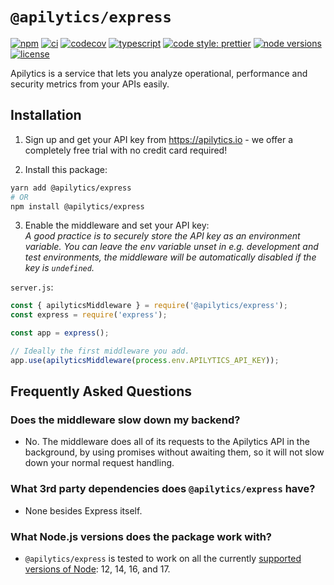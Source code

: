 # `@apilytics/express`

[![npm](https://img.shields.io/npm/v/@apilytics/express)](https://www.npmjs.com/package/@apilytics/express)
[![ci](https://github.com/apilytics/apilytics-node/actions/workflows/ci.yml/badge.svg)](https://github.com/apilytics/apilytics-node/actions/workflows/ci.yml)
[![codecov](https://codecov.io/gh/apilytics/apilytics-node/branch/master/graph/badge.svg?token=K592YR52WQ)](https://codecov.io/gh/apilytics/apilytics-node)
[![typescript](https://badgen.net/badge/icon/typescript?icon=typescript&label&color=007acc)](https://www.typescriptlang.org)
[![code style: prettier](https://img.shields.io/badge/code_style-prettier-ff69b4.svg)](https://github.com/prettier/prettier)
[![node versions](https://img.shields.io/node/v/@apilytics/express)](#what-nodejs-versions-does-the-package-work-with)
[![license](https://img.shields.io/npm/l/@apilytics/express)](https://github.com/apilytics/apilytics-node/blob/master/packages/express/LICENSE)

Apilytics is a service that lets you analyze operational, performance and security metrics from your APIs easily.

## Installation

1. Sign up and get your API key from https://apilytics.io - we offer a completely free trial with no credit card required!

2. Install this package:
```sh
yarn add @apilytics/express
# OR
npm install @apilytics/express
```

3. Enable the middleware and set your API key:\
  _A good practice is to securely store the API key as an environment variable.
  You can leave the env variable unset in e.g. development and test environments,
  the middleware will be automatically disabled if the key is `undefined`._

`server.js`:
```javascript
const { apilyticsMiddleware } = require('@apilytics/express');
const express = require('express');

const app = express();

// Ideally the first middleware you add.
app.use(apilyticsMiddleware(process.env.APILYTICS_API_KEY));
```

## Frequently Asked Questions

### Does the middleware slow down my backend?

- No. The middleware does all of its requests to the Apilytics API in the background, by using
  promises without awaiting them, so it will not slow down your normal request handling.

### What 3rd party dependencies does `@apilytics/express` have?

- None besides Express itself.

### What Node.js versions does the package work with?

- `@apilytics/express` is tested to work on all the currently [supported versions of Node](https://nodejs.org/en/about/releases/): 12, 14, 16, and 17.
